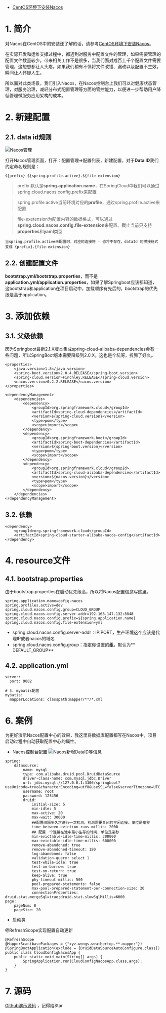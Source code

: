 
- [CentOS环境下安装Nacos](https://www.jianshu.com/p/9f695cf38cf3)

# 1. 简介

对Nacos在CentOS中的安装还了解的话，请参考[CentOS环境下安装Nacos](https://www.jianshu.com/p/9f695cf38cf3)。

在实际开发和运维支撑过程中，都遇到对服务中配置文件的管理，如果需要管理的配置文件数量较少，带来相关工作不是很多，当我们面对成百上千个配置文件需要管理，这想想都让人头疼，如果我们稍有不慎将文件改错、漏改以及配置不生效，瞬间让人怀疑人生。

所以面对此类场景，我们引入Nacos，在Nacos控制台上我们可以对健康状态管理，对服务治理，减轻分布式配置管理等方面的管控能力，以便进一步帮助用户降低管理微服务应用架构的成本。

# 2. 新建配置

## 2.1. data id规则
![Nacos管理](https://i.loli.net/2019/12/14/auWXfY2oLKvB47U.png)

打开Nacos管理页面，打开：配置管理=>配置列表，新建配置，对于**Data ID**我们约定命名规则是：

    ${prefix}-${spring.profile.active}.${file-extension}

> prefix 默认是**spring.application.name**，在SpringCloud中我们可以通过spring.cloud.nacos.config.prefix来配置

> spring.profile.active当前环境对应的**profile**，通过spring.profile.active来配置

> file-exetension为配置内容的数据格式，可以通过**spring.cloud.nacos.config.file-extension**来配置。截止当前只支持**properties**和**yaml**类型

    当spring.profile.active未配置时，对应的连接符 - 也将不存在，dataId 的拼接格式变成 {prefix}.{file-extension}
    
## 2.2. 创建配置文件

**bootstrap.yml/bootstrap.properties**，而不是**application.yml/application.properties**，如果了解Springboot应该都知道，这bootstrap和application在项目启动中，加载顺序有先后的，bootstrap的优先级是高于application。

# 3. 添加依赖

## 3.1. 父级依赖

因为Springboot最新2.1.X版本集成spring-cloud-alibaba-dependencies会有一些问题，所以SpringBoot版本需要降级到2.0.X。这也是个坑呀，折腾了好久。

~~~
<properties>
    <java.version>1.8</java.version>
    <spring-boot.version>2.0.4.RELEASE</spring-boot.version>
    <spring-cloud.version>Finchley.RELEASE</spring-cloud.version>
    <nacos.version>0.2.2.RELEASE</nacos.version>
</properties>

<dependencyManagement>
    <dependencies>
        <dependency>
            <groupId>org.springframework.cloud</groupId>
            <artifactId>spring-cloud-dependencies</artifactId>
            <version>${spring-cloud.version}</version>
            <type>pom</type>
            <scope>import</scope>
        </dependency>
        <dependency>
            <groupId>org.springframework.boot</groupId>
            <artifactId>spring-boot-dependencies</artifactId>
            <version>${spring-boot.version}</version>
            <type>pom</type>
            <scope>import</scope>
        </dependency>
        <dependency>
            <groupId>org.springframework.cloud</groupId>
            <artifactId>spring-cloud-alibaba-dependencies</artifactId>
            <version>${nacos.version}</version>
            <type>pom</type>
            <scope>import</scope>
        </dependency>
    </dependencies>
</dependencyManagement>
~~~

## 3.2. 依赖

~~~
<dependency>
    <groupId>org.springframework.cloud</groupId>
    <artifactId>spring-cloud-starter-alibaba-nacos-config</artifactId>
</dependency>
~~~

# 4. resource文件

## 4.1. bootstrap.properties

由于bootstrap.properties在启动优先级高，所以将Nacos配置信息写这里。

~~~
spring.application.name=cofig-nacos
spring.profiles.active=dev
spring.cloud.nacos.config.group=CLOUD_GROUP
spring.cloud.nacos.config.server-addr=192.168.147.132:8848
spring.cloud.nacos.config.prefix=${spring.application.name}
spring.cloud.nacos.config.file-extension=yml
~~~

- spring.cloud.nacos.config.server-addr：IP:PORT，生产环境这个应该是代理IP或者nacos的域名
- spring.cloud.nacos.config.group：指定你设置的**组**，默认为**	
DEFAULT_GROUP**

## 4.2. application.yml

~~~
server:
  port: 9002

# 5. mybatis配置
mybatis:
  mapperLocations: classpath:mapper/**/*.xml
~~~

# 6. 案例

为更好演示Nacos配置中心的效果，我这里将数据库配置都写在Nacos中，项目启动过程中自动获取配置中心的属性。

- Nacos控制台配置
![Nacos新增DataID等信息](https://i.loli.net/2019/12/15/ZIN6yBTnKQLfoDs.png)

~~~
spring: 
    datasource: 
        name: mysql
        type: com.alibaba.druid.pool.DruidDataSource
        driver-class-name: com.mysql.jdbc.Driver
        url: jdbc:mysql://127.0.0.1:3306/springboot?useUnicode=true&characterEncoding=utf8&useSSL=false&serverTimezone=UTC
        username: root
        password: 123456
        druid:
            initial-size: 5
            min-idle: 5
            max-active: 20
            max-wait: 30000
            ##配置间隔多久才进行一次检测，检测需要关闭的空闲连接，单位是毫秒
            time-between-eviction-runs-millis: 2000
            ## 配置一个连接在池中最小生存的时间，单位是毫秒
            min-evictable-idle-time-millis: 300000
            max-evictable-idle-time-millis: 600000
            remove-abandoned: true
            remove-abandoned-timeout: 180
            log-abandoned: false
            validation-query: select 1
            test-while-idle: true
            test-on-borrow: true
            test-on-return: true
            keep-alive: true
            phy-timeout-millis: 500
            pool-prepared-statements: false
            max-pool-prepared-statement-per-connection-size: 20
            connectionProperties: druid.stat.mergeSql=true;druid.stat.slowSqlMillis=6000
page:
    pageNum: 0
    pageSize: 20
~~~

- 启动类

@RefreshScope实现配置自动更新

~~~
@RefreshScope
@MapperScan(basePackages = {"xyz.wongs.weathertop.**.mapper"})
@SpringBootApplication(exclude = {DruidDataSourceAutoConfigure.class})
public class CloudConfigNacosApp {
    public static void main(String[] args) {
        SpringApplication.run(CloudConfigNacosApp.class,args);
    }
}
~~~

# 7. 源码

[Github演示源码](https://github.com/king-angmar/weathertop/tree/master/akkad-cloud/cloud-config-nacos) ，记得给Star